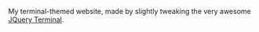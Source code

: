 My terminal-themed website, made by slightly tweaking the very awesome [JQuery Terminal](https://github.com/jcubic/jquery.terminal).
